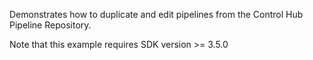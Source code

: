 Demonstrates how to duplicate and edit pipelines from the Control Hub Pipeline Repository.

Note that this example requires SDK version >= 3.5.0
